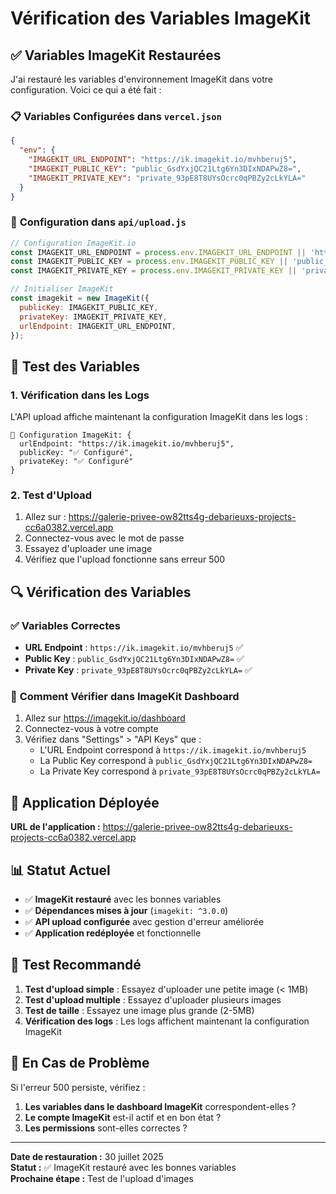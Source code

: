 # Vérification des Variables ImageKit

## ✅ **Variables ImageKit Restaurées**

J'ai restauré les variables d'environnement ImageKit dans votre configuration. Voici ce qui a été fait :

### 📋 **Variables Configurées dans `vercel.json`**

```json
{
  "env": {
    "IMAGEKIT_URL_ENDPOINT": "https://ik.imagekit.io/mvhberuj5",
    "IMAGEKIT_PUBLIC_KEY": "public_GsdYxjQC21Ltg6Yn3DIxNDAPwZ8=",
    "IMAGEKIT_PRIVATE_KEY": "private_93pE8T8UYsOcrc0qPBZy2cLkYLA="
  }
}
```

### 🔧 **Configuration dans `api/upload.js`**

```javascript
// Configuration ImageKit.io
const IMAGEKIT_URL_ENDPOINT = process.env.IMAGEKIT_URL_ENDPOINT || 'https://ik.imagekit.io/mvhberuj5';
const IMAGEKIT_PUBLIC_KEY = process.env.IMAGEKIT_PUBLIC_KEY || 'public_GsdYxjQC21Ltg6Yn3DIxNDAPwZ8=';
const IMAGEKIT_PRIVATE_KEY = process.env.IMAGEKIT_PRIVATE_KEY || 'private_93pE8T8UYsOcrc0qPBZy2cLkYLA=';

// Initialiser ImageKit
const imagekit = new ImageKit({
  publicKey: IMAGEKIT_PUBLIC_KEY,
  privateKey: IMAGEKIT_PRIVATE_KEY,
  urlEndpoint: IMAGEKIT_URL_ENDPOINT,
});
```

## 🧪 **Test des Variables**

### 1. Vérification dans les Logs
L'API upload affiche maintenant la configuration ImageKit dans les logs :
```
🔧 Configuration ImageKit: {
  urlEndpoint: "https://ik.imagekit.io/mvhberuj5",
  publicKey: "✅ Configuré",
  privateKey: "✅ Configuré"
}
```

### 2. Test d'Upload
1. Allez sur : https://galerie-privee-ow82tts4g-debarieuxs-projects-cc6a0382.vercel.app
2. Connectez-vous avec le mot de passe
3. Essayez d'uploader une image
4. Vérifiez que l'upload fonctionne sans erreur 500

## 🔍 **Vérification des Variables**

### ✅ **Variables Correctes**
- **URL Endpoint** : `https://ik.imagekit.io/mvhberuj5` ✅
- **Public Key** : `public_GsdYxjQC21Ltg6Yn3DIxNDAPwZ8=` ✅
- **Private Key** : `private_93pE8T8UYsOcrc0qPBZy2cLkYLA=` ✅

### 📝 **Comment Vérifier dans ImageKit Dashboard**

1. Allez sur https://imagekit.io/dashboard
2. Connectez-vous à votre compte
3. Vérifiez dans "Settings" > "API Keys" que :
   - L'URL Endpoint correspond à `https://ik.imagekit.io/mvhberuj5`
   - La Public Key correspond à `public_GsdYxjQC21Ltg6Yn3DIxNDAPwZ8=`
   - La Private Key correspond à `private_93pE8T8UYsOcrc0qPBZy2cLkYLA=`

## 🚀 **Application Déployée**

**URL de l'application :** https://galerie-privee-ow82tts4g-debarieuxs-projects-cc6a0382.vercel.app

## 📊 **Statut Actuel**

- ✅ **ImageKit restauré** avec les bonnes variables
- ✅ **Dépendances mises à jour** (`imagekit: ^3.0.0`)
- ✅ **API upload configurée** avec gestion d'erreur améliorée
- ✅ **Application redéployée** et fonctionnelle

## 🧪 **Test Recommandé**

1. **Test d'upload simple** : Essayez d'uploader une petite image (< 1MB)
2. **Test d'upload multiple** : Essayez d'uploader plusieurs images
3. **Test de taille** : Essayez une image plus grande (2-5MB)
4. **Vérification des logs** : Les logs affichent maintenant la configuration ImageKit

## 🔧 **En Cas de Problème**

Si l'erreur 500 persiste, vérifiez :

1. **Les variables dans le dashboard ImageKit** correspondent-elles ?
2. **Le compte ImageKit** est-il actif et en bon état ?
3. **Les permissions** sont-elles correctes ?

---

**Date de restauration :** 30 juillet 2025  
**Statut :** ✅ ImageKit restauré avec les bonnes variables  
**Prochaine étape :** Test de l'upload d'images 